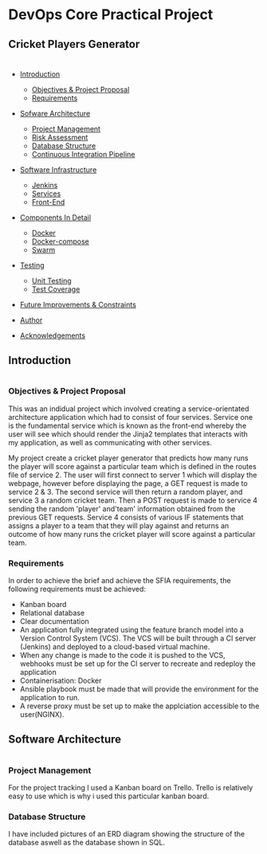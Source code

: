 # DevOps Core Practical Project
## Cricket Players Generator
# 
#
* [Introduction](#Introduction) 
  * [Objectives & Project Proposal](#)
  * [Requirements](#)
* [Sofware Architecture](#architecture)
  * [Project Management](#trello)
  * [Risk Assessment](#risk)
  * [Database Structure](#entity-relationship-diagram)
  * [Continuous Integration Pipeline](#CI)
* [Software Infrastructure](#softwareinfrastructure)
  * [Jenkins](#jenkins)
  * [Services](#SERVICES)
  * [Front-End](#FrontEnd)
* [Components In Detail](#components)
  * [Docker](#docker)
  * [Docker-compose](#docker-compose)
  * [Swarm](#Swarmconfig)

* [Testing](#Testing)
  * [Unit Testing](#Unittesting)
  * [Test Coverage](#testcoverage)
* [Future Improvements & Constraints](#FutureImprovementsandProblems)
* [Author](#Author)
* [Acknowledgements](#Acknowledgements)

## Introduction 
#

### Objectives & Project Proposal

This was an indidual project which involved creating a service-orientated architecture application which had to consist of four services. Service one is the fundamental service which is known as the front-end whereby the user will see which should render the Jinja2 templates that interacts with my application, as well as communicating with other services.

My project create a cricket player generator that predicts how many runs the player will score against a particular team which is defined in the routes file of service 2. The user will first connect to server 1 which will display the webpage, however before displaying the page, a GET request is made to service 2 & 3. The second service will then return a random player, and service 3 a random cricket team. Then a POST request is made to service 4 sending the random 'player' and'team' information obtained from the previous GET requests. Service 4 consists of various IF statements that assigns a player to a team that they will play against and returns an outcome of how many runs the cricket player will score against a particular team.


### Requirements

In order to achieve the brief and achieve the SFIA requirements, the following requirements must be achieved:

* Kanban board
* Relational database 
* Clear documentation 
* An application fully integrated using the feature branch model into a Version Control System (VCS). The VCS will be built through a CI server (Jenkins) and deployed to a cloud-based virtual machine. 
* When any change is made to the code it is pushed to the VCS, webhooks must be set up for the CI server to recreate and redeploy the application
* Containerisation: Docker
* Ansible playbook must be made that will provide the environment for the application to run.
* A reverse proxy must be set up to make the applciation accessible to the user(NGINX).

## Software Architecture
#
### Project Management
For the project tracking I used a Kanban board on Trello. Trello is relatively easy to use which is why i used this particular kanban board.















### Database Structure
I have included pictures of an ERD diagram showing the structure of the database aswell as the database shown in SQL.



